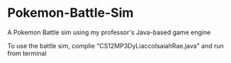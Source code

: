 # Pokemon-Battle-Sim
A Pokemon Battle sim using my professor's Java-based game engine

To use the battle sim, complie "CS12MP3DyLiaccoIsaiahRae.java" and run from terminal
